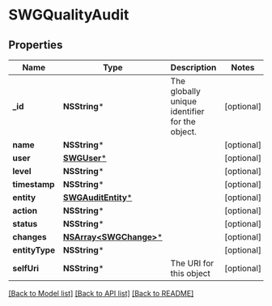 # SWGQualityAudit

## Properties
Name | Type | Description | Notes
------------ | ------------- | ------------- | -------------
**_id** | **NSString*** | The globally unique identifier for the object. | [optional] 
**name** | **NSString*** |  | [optional] 
**user** | [**SWGUser***](SWGUser.md) |  | [optional] 
**level** | **NSString*** |  | [optional] 
**timestamp** | **NSString*** |  | [optional] 
**entity** | [**SWGAuditEntity***](SWGAuditEntity.md) |  | [optional] 
**action** | **NSString*** |  | [optional] 
**status** | **NSString*** |  | [optional] 
**changes** | [**NSArray&lt;SWGChange&gt;***](SWGChange.md) |  | [optional] 
**entityType** | **NSString*** |  | [optional] 
**selfUri** | **NSString*** | The URI for this object | [optional] 

[[Back to Model list]](../README.md#documentation-for-models) [[Back to API list]](../README.md#documentation-for-api-endpoints) [[Back to README]](../README.md)


